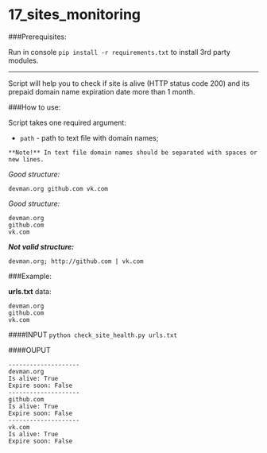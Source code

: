 # 17_sites_monitoring

###Prerequisites:

Run in console `pip install -r requirements.txt` to install 3rd party modules.

---

Script will help you to check if site is alive (HTTP status code 200) 
and its prepaid domain name expiration date more than 1 month.

###How to use:

Script takes one required argument:
- `path` - path to text file with domain names;

```
**Note!** In text file domain names should be separated with spaces or new lines.
```
*Good structure:* 
```
devman.org github.com vk.com
```
*Good structure:*
```
devman.org
github.com
vk.com
```
**_Not valid structure:_**
```
devman.org; http://github.com | vk.com
```
###Example:

**urls.txt** data:
```
devman.org
github.com
vk.com
```
####INPUT
`python check_site_health.py urls.txt`

####OUPUT
```
--------------------
devman.org
Is alive: True
Expire soon: False
--------------------
github.com
Is alive: True
Expire soon: False
--------------------
vk.com
Is alive: True
Expire soon: False
```
